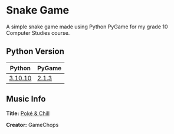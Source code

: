 # Snake Game
A simple snake game made using Python PyGame for my grade 10 Computer Studies course.

## Python Version
| **Python** | **PyGame** |
| --- | --- |
| [3.10.10](https://www.python.org/downloads/release/python-31010/) | [2.1.3](https://github.com/pygame/pygame/releases/tag/2.1.3) |

## Music Info
**Title:** [Poké & Chill](https://www.youtube.com/watch?v=2DVpys50LVE)

**Creator:** GameChops
